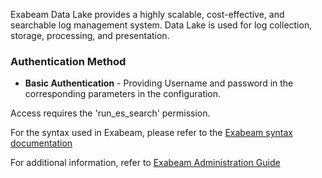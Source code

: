 Exabeam Data Lake provides a highly scalable, cost-effective, and searchable log management system. Data Lake is used for log collection, storage, processing, and presentation.

### Authentication Method
 - **Basic Authentication** - Providing Username and password in the corresponding   parameters in the configuration.

Access requires the 'run_es_search' permission.

For the syntax used in Exabeam, please refer to the [Exabeam syntax documentation](https://docs.exabeam.com/en/data-lake/i40/data-lake-search-quick-reference-guide/169290-how-to-run-query-searches-in-exabeam-data-lake.html)

For additional information, refer to [Exabeam Administration Guide](https://docs.exabeam.com/en/data-lake/i40/data-lake-administration-guide/131779-exabeam-data-lake-architecture-overview.html)
